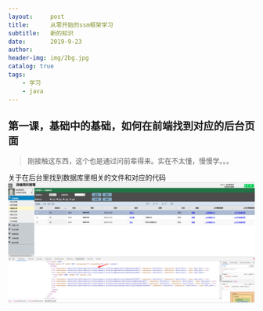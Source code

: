 ```yaml
---
layout:     post
title:      从零开始的ssm框架学习
subtitle:   新的知识
date:       2019-9-23
author:     
header-img: img/2bg.jpg
catalog: true
tags:
    - 学习
	- java
---
```


## 第一课，基础中的基础，如何在前端找到对应的后台页面

>刚接触这东西，这个也是通过问前辈得来。实在不太懂，慢慢学。。。

关于在后台里找到数据库里相关的文件和对应的代码
![](/img/ssm1.png)

